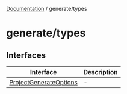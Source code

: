 [Documentation](../../index.md) / generate/types

# generate/types

## Interfaces

| Interface | Description |
| ------ | ------ |
| [ProjectGenerateOptions](interfaces/ProjectGenerateOptions.md) | - |
